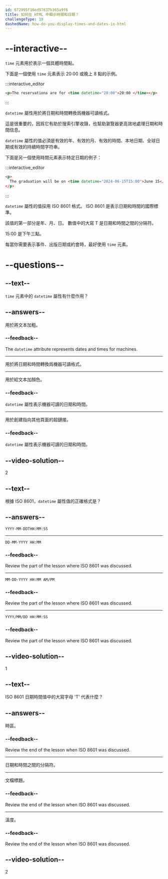 ```yaml
---
id: 672995f16ed97837b365a9f6
title: 如何在 HTML 中顯示時間和日期？
challengeType: 19
dashedName: how-do-you-display-times-and-dates-in-html
---
```


# --interactive--

`time` 元素用於表示一個具體時間點。

下面是一個使用 `time` 元素表示 20:00 或晚上 8 點的示例。

:::interactive_editor

```html
<p>The reservations are for <time datetime="20:00">20:00 </time></p>
```

:::

`datetime` 屬性用於將日期和時間轉換爲機器可讀格式。

這是很重要的，因爲它有助於搜索引擎收錄，也幫助瀏覽器更高效地處理日期和時間信息。

`datetime` 屬性的值必須是有效的年、有效的月、有效的時間、本地日期、全球日期或有效的持續時間字符串。

下面是另一個使用時間元素表示特定日期的例子：

:::interactive_editor

```html
<p>
  The graduation will be on <time datetime="2024-06-15T15:00">June 15</time>
</p>
```

:::

`datetime` 屬性的值採用 ISO 8601 格式。 ISO 8601 是表示日期和時間的國際標準。

該值的第一部分是年、月、日。 數值中的大寫 T 是日期和時間之間的分隔符。

15:00 是下午三點。

每當你需要表示事件、出版日期或約會時，最好使用 `time` 元素。

# --questions--

## --text--

`time` 元素中的 `datetime` 屬性有什麼作用？

## --answers--

用於將文本加粗。

### --feedback--

The `datetime` attribute represents dates and times for machines.

---

用於將日期和時間轉換爲機器可讀格式。

---

用於給文本加顏色。

### --feedback--

`datetime` 屬性表示機器可讀的日期和時間。

---

用於創建指向其他頁面的超鏈接。

### --feedback--

`datetime` 屬性表示機器可讀的日期和時間。

## --video-solution--

2

## --text--

根據 ISO 8601，`datetime` 屬性值的正確格式是？

## --answers--

`YYYY-MM-DDTHH:MM:SS`

---

`DD-MM-YYYY HH:MM`

### --feedback--

Review the part of the lesson where ISO 8601 was discussed.

---

`MM-DD-YYYY HH:MM AM/PM`

### --feedback--

Review the part of the lesson where ISO 8601 was discussed.

---

`YYYY/MM/DD HH:MM:SS`

### --feedback--

Review the part of the lesson where ISO 8601 was discussed.

## --video-solution--

1

## --text--

ISO 8601 日期時間值中的大寫字母 'T' 代表什麼？

## --answers--

時區。

### --feedback--

Review the end of the lesson when ISO 8601 was discussed.

---

日期和時間之間的分隔符。

---

文檔標題。

### --feedback--

Review the end of the lesson when ISO 8601 was discussed.

---

溫度。

### --feedback--

Review the end of the lesson when ISO 8601 was discussed.

## --video-solution--

2
